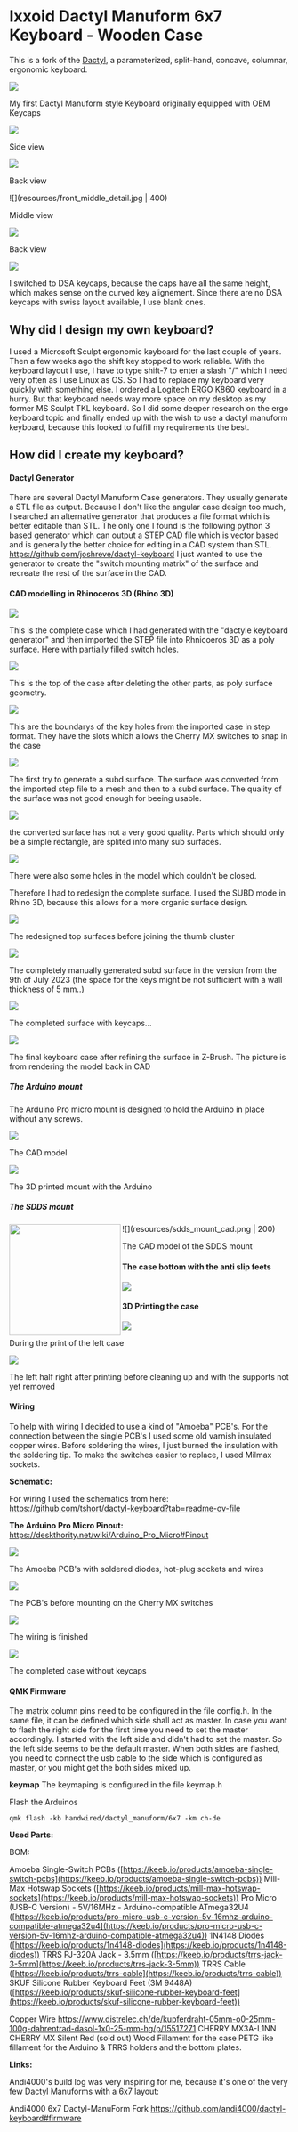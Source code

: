 # Ixxoid Dactyl Manuform 6x7 Keyboard - Wooden Case
This is a fork of the [Dactyl](https://github.com/adereth/dactyl-keyboard), a parameterized, split-hand, concave, columnar, ergonomic keyboard.

![](resources/keyb_complete_oem_06.jpg)

My first Dactyl Manuform style Keyboard originally equipped with OEM Keycaps

![](resources/keyb_side_oem_01.jpg)

Side view

![](resources/keyb_back_01.jpg)

Back view

![](resources/front_middle_detail.jpg | 400)

Middle view

![](resources/keyb_back_02.jpg)

Back view

![](resources/keyb_complete_dsa_01_1.jpg)

I switched to DSA keycaps, because the caps have all the same height, which makes sense on the curved key alignement. Since there are no DSA keycaps with swiss layout available, I use blank ones.

## Why did I design my own keyboard?

I used a Microsoft Sculpt ergonomic keyboard for the last couple of years. Then a few weeks ago the shift key stopped to work reliable. With the keyboard layout I use, I have to type shift-7 to enter a slash "/" which I need very often as I use Linux as OS.
So I had to replace my keyboard very quickly with something else. I ordered a Logitech ERGO K860 keyboard in a hurry.
But that keyboard needs way more space on my desktop as my former MS Sculpt TKL keyboard.
So I did some deeper research on the ergo keyboard topic and finally ended up with the wish to use a dactyl manuform keyboard, because this looked to fulfill my requirements the best.

## How did I create my keyboard?

#### Dactyl Generator

There are several Dactyl Manuform Case generators. They usually generate a STL file as output. 
Because I don't like the angular case design too much, I searched an alternative generator that produces a file format which is better editable than STL.
The only one I found is the following python 3 based generator which can output a STEP CAD file which is vector based and is generally the better choice for editing in a CAD system than STL.
https://github.com/joshreve/dactyl-keyboard
I just wanted to use the generator to create the "switch mounting matrix" of the surface and recreate the rest of the surface in the CAD. 

#### CAD modelling in Rhinoceros 3D (Rhino 3D)

![](resources/step_case_complete.png)

This is the complete case which I had generated with the "dactyle keyboard generator" and then imported the STEP file into Rhnicoeros 3D as  a poly surface. Here with partially filled switch holes.


![](resources/step_case_stripped.png)

This is the top of the case after deleting the other parts, as poly surface geometry.


![](resources/booleans_01.png)

This are the boundarys of the key holes from the imported case in step format. They have the slots which allows the Cherry MX switches to snap in the case


![](resources/step_converted_subd.png)

The first try to generate a subd surface. The surface was converted from the imported step file to a mesh and then to a subd surface. The quality of the surface was not good enough for beeing usable. 

![](resources/case_step_surface.png)

the converted surface has not a very good quality. Parts which should only be a simple rectangle, are splited into many sub surfaces.

![](resources/case_holes.png)

There were also some holes in the model which couldn't be closed.


Therefore I had to redesign the complete surface. I used the SUBD mode in Rhino 3D, because this allows for a more organic surface design.


![](resources/case_dsub_redesign_01.png)


The redesigned top surfaces before joining the thumb cluster


![](resources/case_dsub_01.png)

The completely manually generated subd surface in the version from the 9th of July 2023 (the space for the keys might be not sufficient with a wall thickness of 5 mm..)


![](resources/case_dsub_redesign_02.png)


The completed surface with keycaps...


![](resources/case_zbrush_01.png)

The final keyboard case after refining the surface in Z-Brush.  The picture is from rendering the model back in CAD

##### The Arduino mount 

The Arduino Pro micro mount is designed to hold the Arduino in place without any screws. 

![](resources/arduino_mount_cad_400.png)

The CAD model<br>

![](resources/arduino_mounted_400.png)

The 3D printed mount with the Arduino

##### The SDDS mount

![](resources/sdds_mount_cad.png | 200)
<img src="resources/sdds_mount_cad.png" width="200" align="left">

The CAD model of the SDDS mount

#### The case bottom with the anti slip feets

![](resources/keyb_bottom_closed.jpg)


#### 3D Printing the case

![](resources/20230726_070840_2.jpg)


During the print of the left case


![](resources/case_top_raw.jpg)

The left half right after printing before cleaning up and with the supports not yet removed

#### Wiring

To help with wiring I decided to use a kind of "Amoeba" PCB's.
For the connection between the single PCB's I used some old varnish insulated copper wires. Before soldering the wires, I just burned the insulation with the soldering tip.
To make the switches easier to replace, I used Milmax sockets.

**Schematic:**

For wiring I used the schematics from here: 
https://github.com/tshort/dactyl-keyboard?tab=readme-ov-file

**The Arduino Pro Micro Pinout:**
https://deskthority.net/wiki/Arduino_Pro_Micro#Pinout


![](resources/pcbs_prepared.jpg)

The Amoeba PCB's with soldered diodes, hot-plug sockets and wires

![](resources/case_bottom_amoeba_unmounted.jpg)

The PCB's before mounting on the Cherry MX switches

![](resources/case_bottom_amoeba_mounted.jpg)

The wiring is finished 


![](resources/case_top_switches.jpg)

The completed case without keycaps

#### QMK Firmware

The matrix column pins need to be configured in the file config.h.
In the same file, it can be defined which side shall act as master. In case you want to flash the right side for the first time you need to set the master accordingly. I started with the left side and didn't had to set the master. So the left side seems to be the default master.
When both sides are flashed, you need to connect the usb cable to the side which is configured as master, or you might get the both sides mixed up.

**keymap**
The keymaping is configured in the file keymap.h

Flash the Arduinos

`qmk flash -kb handwired/dactyl_manuform/6x7 -km ch-de`


**Used Parts:**

BOM:

Amoeba Single-Switch PCBs ([https://keeb.io/products/amoeba-single-switch-pcbs](https://keeb.io/products/amoeba-single-switch-pcbs))
Mill-Max Hotswap Sockets ([https://keeb.io/products/mill-max-hotswap-sockets](https://keeb.io/products/mill-max-hotswap-sockets))
Pro Micro (USB-C Version) - 5V/16MHz - Arduino-compatible ATmega32U4 ([https://keeb.io/products/pro-micro-usb-c-version-5v-16mhz-arduino-compatible-atmega32u4](https://keeb.io/products/pro-micro-usb-c-version-5v-16mhz-arduino-compatible-atmega32u4))
1N4148 Diodes ([https://keeb.io/products/1n4148-diodes](https://keeb.io/products/1n4148-diodes))
TRRS PJ-320A Jack - 3.5mm ([https://keeb.io/products/trrs-jack-3-5mm](https://keeb.io/products/trrs-jack-3-5mm))
TRRS Cable ([https://keeb.io/products/trrs-cable](https://keeb.io/products/trrs-cable))
SKUF Silicone Rubber Keyboard Feet (3M 9448A) ([https://keeb.io/products/skuf-silicone-rubber-keyboard-feet](https://keeb.io/products/skuf-silicone-rubber-keyboard-feet))

Copper Wire https://www.distrelec.ch/de/kupferdraht-05mm-o0-25mm-100g-dahrentrad-dasol-1x0-25-mm-hg/p/15517271
CHERRY MX3A-L1NN   CHERRY MX Silent Red (sold out)
Wood Fillament for the case
PETG like fillament for the Arduino & TRRS holders and the bottom plates.


**Links:**

Andi4000's build log was very inspiring for me, because it's one of the very few Dactyl Manuforms with a 6x7 layout:

Andi4000 6x7 Dactyl-ManuForm Fork  https://github.com/andi4000/dactyl-keyboard#firmware
